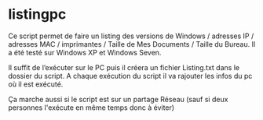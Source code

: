 listingpc
=========

Ce script permet de faire un listing des versions de Windows / adresses IP / adresses MAC / imprimantes / Taille de Mes Documents / Taille du Bureau.
Il a été testé sur Windows XP et Windows Seven.

Il suffit de l’exécuter sur le PC puis il créera un fichier Listing.txt dans le dossier du script.
A chaque exécution du script il va rajouter les infos du pc où il est exécuté.

Ça marche aussi si le script est sur un partage Réseau (sauf si deux personnes l'exécute en même temps donc à éviter)
